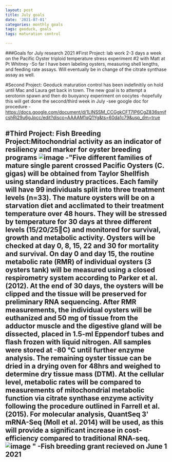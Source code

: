```yaml
---
layout: post
title: July goals
date: '2021-07-01'
categories: monthly goals
tags: geoduck, goals
tags: maturation control

---
```


###Goals for July research 2021
#First Project: lab work 2-3 days a week on the Pacific Oyster triploid temperature stress experiment #2 with Matt at Pt Whitney
-So far I have been labeling oysters, measuring shell lengths, and feeding rate assays. Will eventually be in change of the citrate synthase assay as well.

#Second Project: Geoduck maturation control has been indefinitily on hold until Mac and Laura get back in town. The new goal is to attempt a serotonin spawn 
and then do buoyancy experiment on oocytes 
-hopefully this will get done the second/third week in July
-see google doc for procedure 
-https://docs.google.com/document/d/1LlNSSM_CCGgkCFT7IP6CgZ836smjfcshRj29u6gJpcc/edit?disco=AAAAM1qQ1Yg&ts=60da1c79&usp_dm=true

#Third Project: Fish Breeding Project:Mitochondrial activity as an indicator of resiliency and marker for oyster breeding programs ![image](https://user-images.githubusercontent.com/81712104/124839580-e2713080-df3d-11eb-99c4-e0b626de85b1.png)
-"Five different families of mature single parent crossed Pacific Oysters (C. gigas) will be obtained from Taylor Shellfish using standard industry practices. Each family will have 99 individuals split into three treatment levels (n=33). The mature oysters will be on a starvation diet and acclimated  to their treatment temperature over 48 hours. They will be stressed by temperature for 30 days at three different levels (15/20/25C) and monitored for survival, growth and metabolic activity. Oysters will be checked at day 0, 8, 15, 22 and 30 for mortality and survival. On day 0 and day 15, the routine metabolic rate (RMR) of individual oysters (3 oysters tank) will be measured using a closed respirometry system according to Parker et al. (2012). At the end of 30 days, the oysters will be clipped and the tissue will be preserved for preliminary RNA sequencing. After RMR measurements, the individual oysters will be euthanized and 50 mg of tissue from the adductor muscle and the digestive gland will be dissected, placed in 1.5-ml Eppendorf tubes and flash frozen with liquid nitrogen. All samples were stored at -80 °C until further enzyme analysis. The remaining oyster tissue can be dried in a drying oven for 48hrs and weighed to determine dry tissue mass (DTM). At the cellular level, metabolic rates will be compared to measurements of mitochondrial metabolic function via citrate synthase enzyme activity following the procedure outlined in Farrell et al. (2015). For molecular analysis, QuantSeq 3' mRNA-Seq (Moll et al. 2014) will be used, as this will provide a significant increase in cost-efficiency compared to traditional RNA-seq.![image](https://user-images.githubusercontent.com/81712104/124839605-ef8e1f80-df3d-11eb-9983-273436448167.png)
"
-Fish breeding grant recieved on June 1 2021
-

